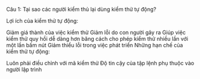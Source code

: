 Câu 1: Tại sao các người kiểm thủ lại dùng kiểm thử tự động?

Lợi ích của kiểm thử tự động:

Giảm giá thành của việc kiểm thử
Giảm lỗi do con người gây ra
Giúp việc kiểm thử quy hồi dễ dàng hơn băng cách cho phép kiểm thử nhiều lần với một lần bấm nút
Giảm thiểu lỗi trong việc phát triển
Những hạn chế của kiểm thử tự động:

Luôn phải điều chỉnh với mã kiểm thử
Độ tin cậy của tập lệnh phụ thuộc vào người lập trình
